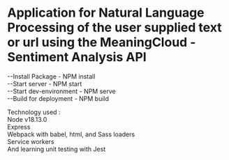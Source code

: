 # Application for Natural Language Processing of the user supplied text or url using the MeaningCloud - Sentiment Analysis API

--Install Package - NPM install
\
--Start server - NPM start
\
--Start dev-environment - NPM serve
\
--Build for deployment - NPM build


Technology used : \
Node v18.13.0 \
Express \
Webpack with babel, html, and Sass loaders \
Service workers \
And learning unit testing with Jest 



